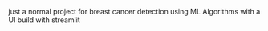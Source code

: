 just a normal project for breast cancer detection using ML Algorithms with a UI build with streamlit
